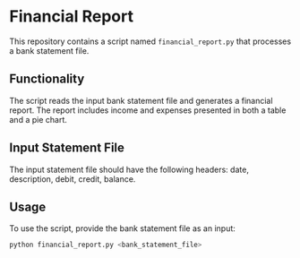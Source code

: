 # Financial Report

This repository contains a script named `financial_report.py` that processes a bank statement file. 

## Functionality
The script reads the input bank statement file and generates a financial report. The report includes income and expenses presented in both a table and a pie chart.

## Input Statement File
The input statement file should have the following headers: date, description, debit, credit, balance.

## Usage
To use the script, provide the bank statement file as an input:

```bash
python financial_report.py <bank_statement_file>
```
